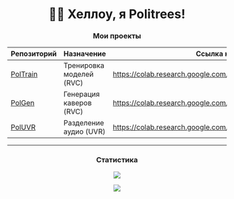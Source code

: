 <div align="center">

# 👋🏻 Хеллоу, я Politrees!

### Мои проекты

| Репозиторий                                       | Назначение               | Ссылка на блокнот Google Colab                                             |
|---------------------------------------------------|--------------------------|----------------------------------------------------------------------------|
| [PolTrain](https://github.com/Politrees/PolTrain) | Тренировка моделей (RVC) | https://colab.research.google.com/drive/1BiFIyPUdx0u5CWF3YzwKwjgCs_muk6KJ  |
| [PolGen](https://github.com/Politrees/PolGen)     | Генерация каверов (RVC)  | https://colab.research.google.com/drive/1W39tbdYxR1NSVNHG6EDRiKkY4JM0f60B  |
| [PolUVR](https://github.com/Bebra777228/PolUVR)   | Разделение аудио (UVR)   | https://colab.research.google.com/drive/1jS3rYTeNBeLgjJiSG12HdzH8d1kbkFLj  |

---

### Статистика
![](https://github-readme-stats.vercel.app/api?username=Politrees&show_icons=true&theme=radical&include_all_commits=true&show=prs_merged)

<img src="https://counter.seku.su/cmoe?name=Politrees-git&theme=mb" />
